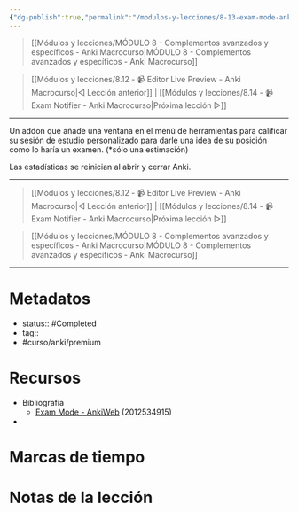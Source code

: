 ```yaml
---
{"dg-publish":true,"permalink":"/modulos-y-lecciones/8-13-exam-mode-anki-macrocurso/","noteIcon":"","updated":"2024-05-22T13:35:16.698+02:00"}
---
```



> [[Módulos y lecciones/MÓDULO 8 - Complementos avanzados y específicos - Anki Macrocurso\|MÓDULO 8 - Complementos avanzados y específicos - Anki Macrocurso]]

> [[Módulos y lecciones/8.12 - 📹 Editor Live Preview - Anki Macrocurso\|◁ Lección anterior]] | [[Módulos y lecciones/8.14 - 📹 Exam Notifier - Anki Macrocurso\|Próxima lección ▷]]

---

Un addon que añade una ventana en el menú de herramientas para calificar su sesión de estudio personalizado para darle una idea de su posición como lo haría un examen. (*sólo una estimación)

Las estadísticas se reinician al abrir y cerrar Anki.



---

> [[Módulos y lecciones/8.12 - 📹 Editor Live Preview - Anki Macrocurso\|◁ Lección anterior]] | [[Módulos y lecciones/8.14 - 📹 Exam Notifier - Anki Macrocurso\|Próxima lección ▷]]

> [[Módulos y lecciones/MÓDULO 8 - Complementos avanzados y específicos - Anki Macrocurso\|MÓDULO 8 - Complementos avanzados y específicos - Anki Macrocurso]]

---

# Metadatos
- status:: #Completed 
- tag:: 
- #curso/anki/premium

# Recursos
- Bibliografía
	- [Exam Mode - AnkiWeb](https://ankiweb.net/shared/info/2012534915) (2012534915)
- 

# Marcas de tiempo


# Notas de la lección

